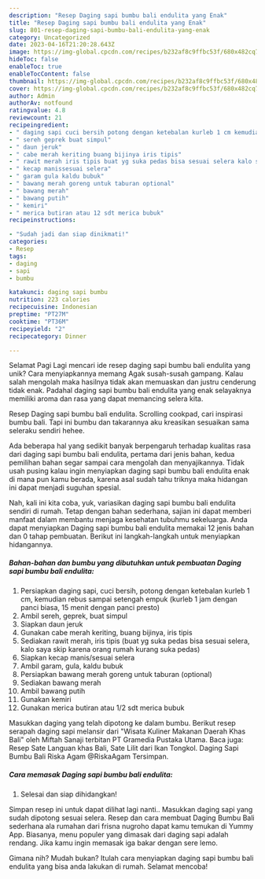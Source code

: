 ```yaml
---
description: "Resep Daging sapi bumbu bali endulita yang Enak"
title: "Resep Daging sapi bumbu bali endulita yang Enak"
slug: 801-resep-daging-sapi-bumbu-bali-endulita-yang-enak
category: Uncategorized
date: 2023-04-16T21:20:28.643Z
image: https://img-global.cpcdn.com/recipes/b232af8c9ffbc53f/680x482cq70/daging-sapi-bumbu-bali-endulita-foto-resep-utama.jpg
hideToc: false
enableToc: true
enableTocContent: false
thumbnail: https://img-global.cpcdn.com/recipes/b232af8c9ffbc53f/680x482cq70/daging-sapi-bumbu-bali-endulita-foto-resep-utama.jpg
cover: https://img-global.cpcdn.com/recipes/b232af8c9ffbc53f/680x482cq70/daging-sapi-bumbu-bali-endulita-foto-resep-utama.jpg
author: Admin
authorAv: notfound
ratingvalue: 4.8
reviewcount: 21
recipeingredient:
- " daging sapi cuci bersih potong dengan ketebalan kurleb 1 cm kemudian rebus sampai setengah empuk kurleb 1 jam dengan panci biasa 15 menit dengan panci presto"
- " sereh geprek buat simpul"
- " daun jeruk"
- " cabe merah keriting buang bijinya iris tipis"
- " rawit merah iris tipis buat yg suka pedas bisa sesuai selera kalo saya skip karena orang rumah kurang suka pedas"
- " kecap manissesuai selera"
- " garam gula kaldu bubuk"
- " bawang merah goreng untuk taburan optional"
- " bawang merah"
- " bawang putih"
- " kemiri"
- " merica butiran atau 12 sdt merica bubuk"
recipeinstructions:

- "Sudah jadi dan siap dinikmati!"
categories:
- Resep
tags:
- daging
- sapi
- bumbu

katakunci: daging sapi bumbu 
nutrition: 223 calories
recipecuisine: Indonesian
preptime: "PT27M"
cooktime: "PT36M"
recipeyield: "2"
recipecategory: Dinner

---
```



Selamat Pagi Lagi mencari ide resep daging sapi bumbu bali endulita yang unik? Cara menyiapkannya memang Agak susah-susah gampang. Kalau salah mengolah maka hasilnya tidak akan memuaskan dan justru cenderung tidak enak. Padahal daging sapi bumbu bali endulita yang enak selayaknya memiliki aroma dan rasa yang dapat memancing selera kita.


Resep Daging sapi bumbu bali endulita. Scrolling cookpad, cari inspirasi bumbu bali. Tapi ini bumbu dan takarannya aku kreasikan sesuaikan sama seleraku sendiri hehee.

Ada beberapa hal yang sedikit banyak berpengaruh terhadap kualitas rasa dari daging sapi bumbu bali endulita, pertama dari jenis bahan, kedua pemilihan bahan segar sampai cara mengolah dan menyajikannya. Tidak usah pusing kalau ingin menyiapkan daging sapi bumbu bali endulita enak di mana pun kamu berada, karena asal sudah tahu triknya maka hidangan ini dapat menjadi suguhan spesial.


Nah, kali ini kita coba, yuk, variasikan daging sapi bumbu bali endulita sendiri di rumah. Tetap dengan bahan sederhana, sajian ini dapat memberi manfaat dalam membantu menjaga kesehatan tubuhmu sekeluarga. Anda dapat menyiapkan Daging sapi bumbu bali endulita memakai 12 jenis bahan dan 0 tahap pembuatan. Berikut ini langkah-langkah untuk menyiapkan hidangannya.

<!--inarticleads1-->

##### Bahan-bahan dan bumbu yang dibutuhkan untuk pembuatan Daging sapi bumbu bali endulita:

1. Persiapkan  daging sapi, cuci bersih, potong dengan ketebalan kurleb 1 cm, kemudian rebus sampai setengah empuk (kurleb 1 jam dengan panci biasa, 15 menit dengan panci presto)
1. Ambil  sereh, geprek, buat simpul
1. Siapkan  daun jeruk
1. Gunakan  cabe merah keriting, buang bijinya, iris tipis
1. Sediakan  rawit merah, iris tipis (buat yg suka pedas bisa sesuai selera, kalo saya skip karena orang rumah kurang suka pedas)
1. Siapkan  kecap manis/sesuai selera
1. Ambil  garam, gula, kaldu bubuk
1. Persiapkan  bawang merah goreng untuk taburan (optional)
1. Sediakan  bawang merah
1. Ambil  bawang putih
1. Gunakan  kemiri
1. Gunakan  merica butiran atau 1/2 sdt merica bubuk


Masukkan daging yang telah dipotong ke dalam bumbu. Berikut resep serapah daging sapi melansir dari &#34;Wisata Kuliner Makanan Daerah Khas Bali&#34; oleh Miftah Sanaji terbitan PT Gramedia Pustaka Utama. Baca juga: Resep Sate Languan khas Bali, Sate Lilit dari Ikan Tongkol. Daging Sapi Bumbu Bali Riska Agam @RiskaAgam Tersimpan. 

<!--inarticleads2-->

##### Cara memasak Daging sapi bumbu bali endulita:


1. Selesai dan siap dihidangkan!

Simpan resep ini untuk dapat dilihat lagi nanti.. Masukkan daging sapi yang sudah dipotong sesuai selera. Resep dan cara membuat Daging Bumbu Bali sederhana ala rumahan dari frisna nugroho dapat kamu temukan di Yummy App. Biasanya, menu populer yang dimasak dari daging sapi adalah rendang. Jika kamu ingin memasak iga bakar dengan sere lemo. 

Gimana nih? Mudah bukan? Itulah cara menyiapkan daging sapi bumbu bali endulita yang bisa anda lakukan di rumah. Selamat mencoba!
